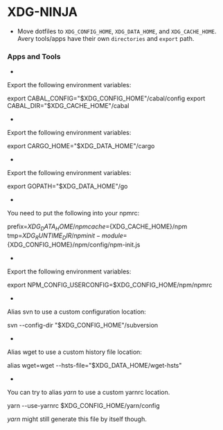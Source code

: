 # XDG-NINJA

* Move dotfiles to `XDG_CONFIG_HOME`, `XDG_DATA_HOME`,
and `XDG_CACHE_HOME`. Avery tools/apps have their
own `directories` and `export` path.

### Apps and Tools

* [cabal]: $HOME/.cabal

Export the following environment variables:

export CABAL_CONFIG="$XDG_CONFIG_HOME"/cabal/config
export CABAL_DIR="$XDG_CACHE_HOME"/cabal

* [cargo]: $HOME/.cargo

Export the following environment variables:

export CARGO_HOME="$XDG_DATA_HOME"/cargo

* [go]: $HOME/go

Export the following environment variables:

export GOPATH="$XDG_DATA_HOME"/go

* [npm]: $HOME/.npm

You need to put the following into your npmrc:

prefix=${XDG_DATA_HOME}/npm
cache=${XDG_CACHE_HOME}/npm
tmp=${XDG_RUNTIME_DIR}/npm
init-module=${XDG_CONFIG_HOME}/npm/config/npm-init.js

* [npm]: $HOME/.npmrc

Export the following environment variables:

export NPM_CONFIG_USERCONFIG=$XDG_CONFIG_HOME/npm/npmrc

* [subversion]: $HOME/.subversion

Alias svn to use a custom configuration location:

svn --config-dir "$XDG_CONFIG_HOME"/subversion

* [wget]: $HOME/.wget-hsts

Alias wget to use a custom history file location:

alias wget=wget --hsts-file="$XDG_DATA_HOME/wget-hsts"

* [yarn]: $HOME/.yarnrc

You can try to alias *yarn* to use a custom yarnrc location.

yarn --use-yarnrc $XDG_CONFIG_HOME/yarn/config

*yarn* might still generate this file by itself though.




